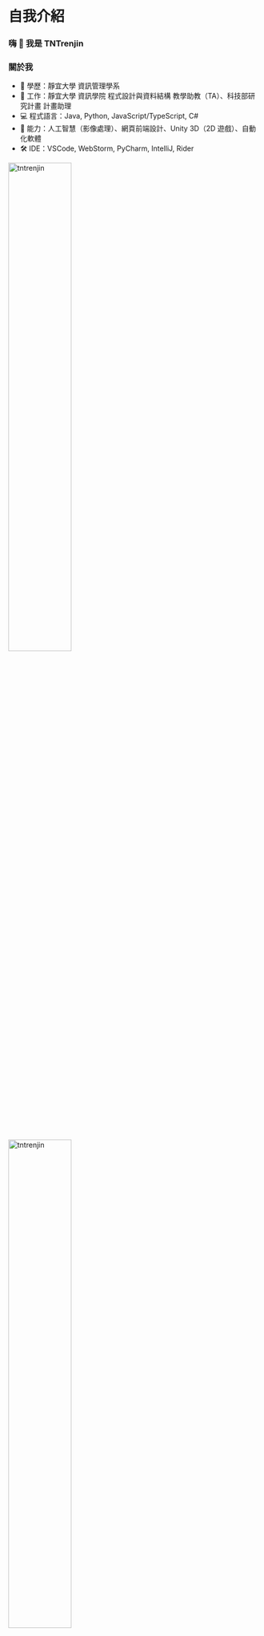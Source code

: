自我介紹
===

<h3>嗨 👋 我是 TNTrenjin</h3>

<h3>關於我</h3>

- 🏫 學歷：靜宜大學 資訊管理學系
- 💼 工作：靜宜大學 資訊學院 程式設計與資料結構 教學助教（TA）、科技部研究計畫 計畫助理
- 💻 程式語言：Java, Python, JavaScript/TypeScript, C#
- 💪 能力：人工智慧（影像處理）、網頁前端設計、Unity 3D（2D 遊戲）、自動化軟體
- 🛠 IDE：VSCode, WebStorm, PyCharm, IntelliJ, Rider

<img width="50%" src="https://github-readme-stats.vercel.app/api/top-langs?username=tntrenjin&show_icons=true&locale=en&layout=compact" alt="tntrenjin" />
<img width="50%" src="https://github-readme-stats.vercel.app/api?username=tntrenjin&show_icons=true&locale=en" alt="tntrenjin" />

<h3>經歷</h3>

1. CPE **4題**（排名：67/2252．2020/5/26）
2. 109年 科技部 大專生研究計畫
3. AII2021創新發明應用研討會 - **最佳論文獎**
4. 第十屆 全國私立大專校院程式競賽 - **銅獎**
5. 靜宜大學 資訊學院 高中資訊營「Arduino物聯網課程」講師（2019/12/8、2020/12/12）

<h3>Side Project</h3>

依時序排序 新→舊：
1. 畢業專題 居家健身輔助系統（Unity 3D） — 進行中．⛔未開源
2. 自動化閱卷程式（Electron, React.js, Typescript） — 進行中．⛔未開源
3. 自動化閱卷程式（Python） — 已完成．⚠準備開源
4. LINE Bot（Node.js） — 停更．⛔未開源
5. 小恐龍遊戲（Java） — 已完成．🟢已開源．[連結](https://github.com/TNTrenjin/PU_Software)
6. 人臉辨識（Python） — 已完成．⛔未開源
7. PTT 文章爬蟲之自然語言生成回應（Python） — 停更．⛔未開源
8. Discord Bot（Python） — 停更．⛔未開源
9. Cytus II Editor（Unity 3D） — 停更．⛔未開源．[影片](https://www.youtube.com/watch?v=BnYf3UWLXvA)
10. VOEZ Editor（Unity 3D） — 停更．⛔未開源．[影片](https://www.youtube.com/watch?v=wbNFuU1uz2I)
